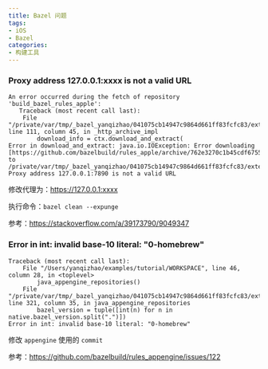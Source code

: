 ```yaml
---
title: Bazel 问题
tags:
- iOS
- Bazel
categories:
- 构建工具
---
```


### Proxy address 127.0.0.1:xxxx is not a valid URL

```
An error occurred during the fetch of repository 'build_bazel_rules_apple':
   Traceback (most recent call last):
	File "/private/var/tmp/_bazel_yanqizhao/041075cb14947c9864d661ff83fcfc83/external/bazel_tools/tools/build_defs/repo/http.bzl", line 111, column 45, in _http_archive_impl
		download_info = ctx.download_and_extract(
Error in download_and_extract: java.io.IOException: Error downloading [https://github.com/bazelbuild/rules_apple/archive/762e3270c1b45cdf6755ad494ce4069fc9243b9d.tar.gz] to /private/var/tmp/_bazel_yanqizhao/041075cb14947c9864d661ff83fcfc83/external/build_bazel_rules_apple/temp6297134644689352116/762e3270c1b45cdf6755ad494ce4069fc9243b9d.tar.gz: Proxy address 127.0.0.1:7890 is not a valid URL
```

修改代理为：https://127.0.0.1:xxxx

执行命令：`bazel clean --expunge`

参考：https://stackoverflow.com/a/39173790/9049347



### Error in int: invalid base-10 literal: "0-homebrew"

```
Traceback (most recent call last):
	File "/Users/yanqizhao/examples/tutorial/WORKSPACE", line 46, column 28, in <toplevel>
		java_appengine_repositories()
	File "/private/var/tmp/_bazel_yanqizhao/041075cb14947c9864d661ff83fcfc83/external/io_bazel_rules_appengine/appengine/java_appengine.bzl", line 321, column 35, in java_appengine_repositories
		bazel_version = tuple([int(n) for n in native.bazel_version.split(".")])
Error in int: invalid base-10 literal: "0-homebrew"
```

修改 `appengine` 使用的 `commit`

参考：https://github.com/bazelbuild/rules_appengine/issues/122